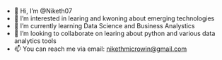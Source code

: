 - 👋 Hi, I’m @Niketh07
- 👀 I’m interested in learing and kwoning about emerging technologies
- 🌱 I’m currently learning Data Science and Business Analystics
- 💞️ I’m looking to collaborate on learing about python and various data analytics tools
- 📫 You can reach me via email: nikethmicrowin@gmail.com 

<!---
Niketh07/Niketh07 is a ✨ special ✨ repository because its `README.md` (this file) appears on your GitHub profile.
You can click the Preview link to take a look at your changes.
--->
